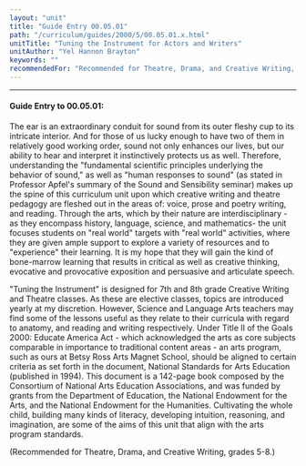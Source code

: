 ```yaml
---
layout: "unit"
title: "Guide Entry 00.05.01"
path: "/curriculum/guides/2000/5/00.05.01.x.html"
unitTitle: "Tuning the Instrument for Actors and Writers"
unitAuthor: "Yel Hannon Brayton"
keywords: ""
recommendedFor: "Recommended for Theatre, Drama, and Creative Writing, grades 5-8."
---
```

<body>
<hr/>
 <h4>
  Guide Entry to 00.05.01:
 </h4>
 The ear is an extraordinary conduit for sound from its outer fleshy cup to its intricate interior. And for those of us lucky enough to have two of them in relatively good working order, sound not only enhances our lives, but our ability to hear and interpret it instinctively protects us as well. Therefore, understanding the "fundamental scientific principles underlying the behavior of sound," as well as "human responses to sound" (as stated in Professor Apfel's summary of the Sound and Sensibility seminar) makes up the spine of this curriculum unit upon which creative writing and theatre pedagogy are fleshed out in the areas of: voice, prose and poetry writing, and reading. Through the arts, which by their nature are interdisciplinary - as they encompass history, language, science, and mathematics- the unit focuses students on "real world" targets with "real world" activities, where they are given ample support to explore a variety of resources and to "experience" their learning. It is my hope that they will gain the kind of bone-marrow learning that results in critical as well as creative thinking, evocative and provocative exposition and persuasive and articulate speech.
 <p>
  "Tuning the Instrument" is designed for 7th and 8th grade Creative Writing and Theatre classes. As these are elective classes, topics are introduced yearly at my discretion. However, Science and Language Arts teachers may find some of the lessons useful as they relate to their curricula with regard to anatomy, and reading and writing respectively. Under Title II of the Goals 2000: Educate America Act - which acknowledged the arts as core subjects comparable in importance to traditional content areas - an arts program, such as ours at Betsy Ross Arts Magnet School, should be aligned to certain criteria as set forth in the document, National Standards for Arts Education (published in 1994). This document is a 142-page book composed by the Consortium of National Arts Education Associations, and was funded by grants from the Department of Education, the National Endowment for the Arts, and the National Endowment for the Humanities. Cultivating the whole child, building many kinds of literacy, developing intuition, reasoning, and imagination, are some of the aims of this unit that align with the arts program standards.
 </p>
 <p>
  (Recommended for Theatre, Drama, and Creative Writing, grades 5-8.)
 </p>

</body>